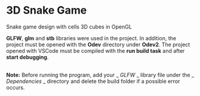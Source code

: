# 3D Snake Game
Snake game design with cells 3D cubes in OpenGL

__GLFW__, __glm__ and __stb__ libraries were used in the project. In addition, the project must be opened with the __Odev__ directory under __Odev2__. The project opened with VSCode must be compiled with the __run build task__ and after __start debugging__.

<br/>__Note:__ Before running the program, add your _ _GLFW_ _ library file under the _ _Dependencies_ _ directory and delete the build folder if a possible error occurs.
